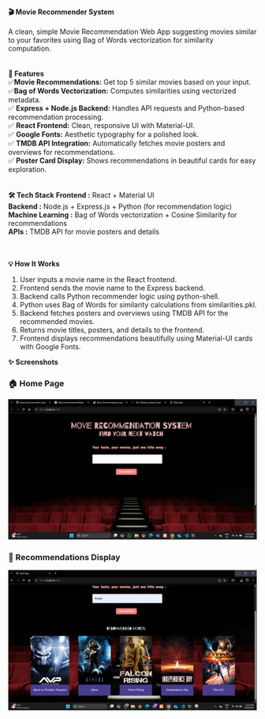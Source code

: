 **🎬 Movie Recommender System**<br><br>
A clean, simple Movie Recommendation Web App suggesting movies similar to your favorites using Bag of Words vectorization for similarity computation.<br>
<br><br>
**🚀 Features**<br>
✅**Movie Recommendations:** Get top 5 similar movies based on your input.<br>
✅**Bag of Words Vectorization:** Computes similarities using vectorized metadata.<br>
✅ **Express + Node.js Backend:** Handles API requests and Python-based recommendation processing.<br>
✅ **React Frontend:** Clean, responsive UI with Material-UI.<br>
✅ **Google Fonts:** Aesthetic typography for a polished look.<br>
✅ **TMDB API Integration:** Automatically fetches movie posters and overviews for recommendations.<br>
✅ **Poster Card Display:** Shows recommendations in beautiful cards for easy exploration.<br>
<br><br>
**🛠️ Tech Stack**
**Frontend :** React + Material UI<br>
**Backend :** Node.js + Express.js + Python (for recommendation logic)<br>
**Machine Learning :** Bag of Words vectorization + Cosine Similarity for recommendations<br>
**APIs :** TMDB API for movie posters and details<br>
<br><br>

**💡 How It Works**
1. User inputs a movie name in the React frontend.<br>
2. Frontend sends the movie name to the Express backend.<br>
3. Backend calls Python recommender logic using python-shell.<br>
4. Python uses Bag of Words for similarity calculations from similarities.pkl.<br>
5. Backend fetches posters and overviews using TMDB API for the recommended movies.<br>
6. Returns movie titles, posters, and details to the frontend.<br>
7. Frontend displays recommendations beautifully using Material-UI cards with Google Fonts.<br>

**✨ Screenshots**
### 🏠 Home Page
![Home Page](screenshots/home.png.png)

### 🎥 Recommendations Display
![Recommendations](screenshots/Recommendations.png.png)
